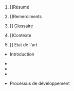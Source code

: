 1.  []Résumé
    

   

    

    

    
    



2.  []Remerciments
    
    
3.  [] Glossaire
    
4.  []Contexte
    
5.  [] Etat de l'art
- Introduction
    

- 
-  

- 
 

- Processus de développement 

